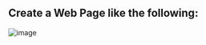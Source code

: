## Create a Web Page like the following:

![image](https://github.com/nsinorov/SoftUniMainPath/assets/45227327/0cefffc6-2b05-4038-a691-e665f6c0972d)
